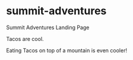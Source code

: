 # summit-adventures
Summit Adventures Landing Page

Tacos are cool.

Eating Tacos on top of a mountain is even cooler!

